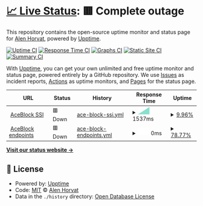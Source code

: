 # [📈 Live Status](https://alenhorvat.github.io/aceblock-monitoring): <!--live status--> **🟥 Complete outage**

This repository contains the open-source uptime monitor and status page for [Alen Horvat](https://www.linkedin.com/in/alen-horvat-0418b551), powered by [Upptime](https://github.com/upptime/upptime).

[![Uptime CI](https://github.com/alenhorvat/aceblock-monitoring/workflows/Uptime%20CI/badge.svg)](https://github.com/alenhorvat/aceblock-monitoring/actions?query=workflow%3A%22Uptime+CI%22)
[![Response Time CI](https://github.com/alenhorvat/aceblock-monitoring/workflows/Response%20Time%20CI/badge.svg)](https://github.com/alenhorvat/aceblock-monitoring/actions?query=workflow%3A%22Response+Time+CI%22)
[![Graphs CI](https://github.com/alenhorvat/aceblock-monitoring/workflows/Graphs%20CI/badge.svg)](https://github.com/alenhorvat/aceblock-monitoring/actions?query=workflow%3A%22Graphs+CI%22)
[![Static Site CI](https://github.com/alenhorvat/aceblock-monitoring/workflows/Static%20Site%20CI/badge.svg)](https://github.com/alenhorvat/aceblock-monitoring/actions?query=workflow%3A%22Static+Site+CI%22)
[![Summary CI](https://github.com/alenhorvat/aceblock-monitoring/workflows/Summary%20CI/badge.svg)](https://github.com/alenhorvat/aceblock-monitoring/actions?query=workflow%3A%22Summary+CI%22)

With [Upptime](https://upptime.js.org), you can get your own unlimited and free uptime monitor and status page, powered entirely by a GitHub repository. We use [Issues](https://github.com/alenhorvat/aceblock-monitoring/issues) as incident reports, [Actions](https://github.com/alenhorvat/aceblock-monitoring/actions) as uptime monitors, and [Pages](https://alenhorvat.github.io/aceblock-monitoring) for the status page.

<!--start: status pages-->
<!-- This summary is generated by Upptime (https://github.com/upptime/upptime) -->
<!-- Do not edit this manually, your changes will be overwritten -->
<!-- prettier-ignore -->
| URL | Status | History | Response Time | Uptime |
| --- | ------ | ------- | ------------- | ------ |
| <img alt="" src="https://favicons.githubusercontent.com/ssi.aceblock.com" height="13"> [AceBlock SSI](https://ssi.aceblock.com) | 🟥 Down | [ace-block-ssi.yml](https://github.com/alenhorvat/aceblock-monitoring/commits/HEAD/history/ace-block-ssi.yml) | <details><summary><img alt="Response time graph" src="./graphs/ace-block-ssi/response-time-week.png" height="20"> 1537ms</summary><br><a href="https://alenhorvat.github.io/aceblock-monitoring/history/ace-block-ssi"><img alt="Response time 1537" src="https://img.shields.io/endpoint?url=https%3A%2F%2Fraw.githubusercontent.com%2Falenhorvat%2Faceblock-monitoring%2FHEAD%2Fapi%2Face-block-ssi%2Fresponse-time.json"></a><br><a href="https://alenhorvat.github.io/aceblock-monitoring/history/ace-block-ssi"><img alt="24-hour response time 1537" src="https://img.shields.io/endpoint?url=https%3A%2F%2Fraw.githubusercontent.com%2Falenhorvat%2Faceblock-monitoring%2FHEAD%2Fapi%2Face-block-ssi%2Fresponse-time-day.json"></a><br><a href="https://alenhorvat.github.io/aceblock-monitoring/history/ace-block-ssi"><img alt="7-day response time 1537" src="https://img.shields.io/endpoint?url=https%3A%2F%2Fraw.githubusercontent.com%2Falenhorvat%2Faceblock-monitoring%2FHEAD%2Fapi%2Face-block-ssi%2Fresponse-time-week.json"></a><br><a href="https://alenhorvat.github.io/aceblock-monitoring/history/ace-block-ssi"><img alt="30-day response time 1537" src="https://img.shields.io/endpoint?url=https%3A%2F%2Fraw.githubusercontent.com%2Falenhorvat%2Faceblock-monitoring%2FHEAD%2Fapi%2Face-block-ssi%2Fresponse-time-month.json"></a><br><a href="https://alenhorvat.github.io/aceblock-monitoring/history/ace-block-ssi"><img alt="1-year response time 1537" src="https://img.shields.io/endpoint?url=https%3A%2F%2Fraw.githubusercontent.com%2Falenhorvat%2Faceblock-monitoring%2FHEAD%2Fapi%2Face-block-ssi%2Fresponse-time-year.json"></a></details> | <details><summary><a href="https://alenhorvat.github.io/aceblock-monitoring/history/ace-block-ssi">9.96%</a></summary><a href="https://alenhorvat.github.io/aceblock-monitoring/history/ace-block-ssi"><img alt="All-time uptime 9.96%" src="https://img.shields.io/endpoint?url=https%3A%2F%2Fraw.githubusercontent.com%2Falenhorvat%2Faceblock-monitoring%2FHEAD%2Fapi%2Face-block-ssi%2Fuptime.json"></a><br><a href="https://alenhorvat.github.io/aceblock-monitoring/history/ace-block-ssi"><img alt="24-hour uptime 9.96%" src="https://img.shields.io/endpoint?url=https%3A%2F%2Fraw.githubusercontent.com%2Falenhorvat%2Faceblock-monitoring%2FHEAD%2Fapi%2Face-block-ssi%2Fuptime-day.json"></a><br><a href="https://alenhorvat.github.io/aceblock-monitoring/history/ace-block-ssi"><img alt="7-day uptime 9.96%" src="https://img.shields.io/endpoint?url=https%3A%2F%2Fraw.githubusercontent.com%2Falenhorvat%2Faceblock-monitoring%2FHEAD%2Fapi%2Face-block-ssi%2Fuptime-week.json"></a><br><a href="https://alenhorvat.github.io/aceblock-monitoring/history/ace-block-ssi"><img alt="30-day uptime 9.96%" src="https://img.shields.io/endpoint?url=https%3A%2F%2Fraw.githubusercontent.com%2Falenhorvat%2Faceblock-monitoring%2FHEAD%2Fapi%2Face-block-ssi%2Fuptime-month.json"></a><br><a href="https://alenhorvat.github.io/aceblock-monitoring/history/ace-block-ssi"><img alt="1-year uptime 9.96%" src="https://img.shields.io/endpoint?url=https%3A%2F%2Fraw.githubusercontent.com%2Falenhorvat%2Faceblock-monitoring%2FHEAD%2Fapi%2Face-block-ssi%2Fuptime-year.json"></a></details>
| <img alt="" src="https://favicons.githubusercontent.com/test-api.aceblock.com" height="13"> [AceBlock endpoints](https://test-api.aceblock.com) | 🟥 Down | [ace-block-endpoints.yml](https://github.com/alenhorvat/aceblock-monitoring/commits/HEAD/history/ace-block-endpoints.yml) | <details><summary><img alt="Response time graph" src="./graphs/ace-block-endpoints/response-time-week.png" height="20"> 0ms</summary><br><a href="https://alenhorvat.github.io/aceblock-monitoring/history/ace-block-endpoints"><img alt="Response time 0" src="https://img.shields.io/endpoint?url=https%3A%2F%2Fraw.githubusercontent.com%2Falenhorvat%2Faceblock-monitoring%2FHEAD%2Fapi%2Face-block-endpoints%2Fresponse-time.json"></a><br><a href="https://alenhorvat.github.io/aceblock-monitoring/history/ace-block-endpoints"><img alt="24-hour response time 0" src="https://img.shields.io/endpoint?url=https%3A%2F%2Fraw.githubusercontent.com%2Falenhorvat%2Faceblock-monitoring%2FHEAD%2Fapi%2Face-block-endpoints%2Fresponse-time-day.json"></a><br><a href="https://alenhorvat.github.io/aceblock-monitoring/history/ace-block-endpoints"><img alt="7-day response time 0" src="https://img.shields.io/endpoint?url=https%3A%2F%2Fraw.githubusercontent.com%2Falenhorvat%2Faceblock-monitoring%2FHEAD%2Fapi%2Face-block-endpoints%2Fresponse-time-week.json"></a><br><a href="https://alenhorvat.github.io/aceblock-monitoring/history/ace-block-endpoints"><img alt="30-day response time 0" src="https://img.shields.io/endpoint?url=https%3A%2F%2Fraw.githubusercontent.com%2Falenhorvat%2Faceblock-monitoring%2FHEAD%2Fapi%2Face-block-endpoints%2Fresponse-time-month.json"></a><br><a href="https://alenhorvat.github.io/aceblock-monitoring/history/ace-block-endpoints"><img alt="1-year response time 0" src="https://img.shields.io/endpoint?url=https%3A%2F%2Fraw.githubusercontent.com%2Falenhorvat%2Faceblock-monitoring%2FHEAD%2Fapi%2Face-block-endpoints%2Fresponse-time-year.json"></a></details> | <details><summary><a href="https://alenhorvat.github.io/aceblock-monitoring/history/ace-block-endpoints">78.77%</a></summary><a href="https://alenhorvat.github.io/aceblock-monitoring/history/ace-block-endpoints"><img alt="All-time uptime 78.77%" src="https://img.shields.io/endpoint?url=https%3A%2F%2Fraw.githubusercontent.com%2Falenhorvat%2Faceblock-monitoring%2FHEAD%2Fapi%2Face-block-endpoints%2Fuptime.json"></a><br><a href="https://alenhorvat.github.io/aceblock-monitoring/history/ace-block-endpoints"><img alt="24-hour uptime 78.77%" src="https://img.shields.io/endpoint?url=https%3A%2F%2Fraw.githubusercontent.com%2Falenhorvat%2Faceblock-monitoring%2FHEAD%2Fapi%2Face-block-endpoints%2Fuptime-day.json"></a><br><a href="https://alenhorvat.github.io/aceblock-monitoring/history/ace-block-endpoints"><img alt="7-day uptime 78.77%" src="https://img.shields.io/endpoint?url=https%3A%2F%2Fraw.githubusercontent.com%2Falenhorvat%2Faceblock-monitoring%2FHEAD%2Fapi%2Face-block-endpoints%2Fuptime-week.json"></a><br><a href="https://alenhorvat.github.io/aceblock-monitoring/history/ace-block-endpoints"><img alt="30-day uptime 78.77%" src="https://img.shields.io/endpoint?url=https%3A%2F%2Fraw.githubusercontent.com%2Falenhorvat%2Faceblock-monitoring%2FHEAD%2Fapi%2Face-block-endpoints%2Fuptime-month.json"></a><br><a href="https://alenhorvat.github.io/aceblock-monitoring/history/ace-block-endpoints"><img alt="1-year uptime 78.77%" src="https://img.shields.io/endpoint?url=https%3A%2F%2Fraw.githubusercontent.com%2Falenhorvat%2Faceblock-monitoring%2FHEAD%2Fapi%2Face-block-endpoints%2Fuptime-year.json"></a></details>

<!--end: status pages-->

[**Visit our status website →**](https://alenhorvat.github.io/aceblock-monitoring)

## 📄 License

- Powered by: [Upptime](https://github.com/upptime/upptime)
- Code: [MIT](./LICENSE) © [Alen Horvat](https://www.linkedin.com/in/alen-horvat-0418b551)
- Data in the `./history` directory: [Open Database License](https://opendatacommons.org/licenses/odbl/1-0/)
